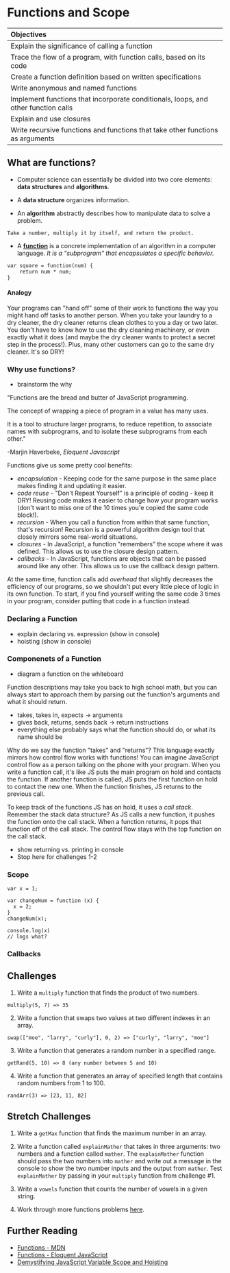 # Functions and Scope

| Objectives |
| :--- |
| Explain the significance of calling a function |
| Trace the flow of a program, with function calls, based on its code |
| Create a function definition based on written specifications |
| Write anonymous and named functions |
| Implement functions that incorporate conditionals, loops, and other function calls |
| Explain and use closures |
| Write recursive functions and functions that take other functions as arguments |

## What are functions?
  * Computer science can essentially be divided into two core elements: **data structures** and **algorithms**.

  * A **data structure** organizes information.

  * An **algorithm** abstractly describes how to manipulate data to solve a problem.

  ```
  Take a number, multiply it by itself, and return the product.
  ```

  * A [**function**](https://developer.mozilla.org/en-US/docs/Web/JavaScript/Reference/Functions) is a concrete implementation of an algorithm in a computer language. *It is a "subprogram" that encapsulates a specific behavior.*

  ```
  var square = function(num) {
      return num * num;
  }
  ```

#### Analogy
  Your programs can "hand off" some of their work to functions the way you might hand off tasks to another person. When you take your laundry to a dry cleaner, the dry cleaner returns clean clothes to you a day or two later. You don't have to know how to use the dry cleaning machinery, or even exactly what it does (and maybe the dry cleaner wants to protect a secret step in the process!). Plus, many other customers can go to the same dry cleaner. It's so DRY!

### Why use functions?
  * brainstorm the why

  "Functions are the bread and butter of JavaScript programming.

  The concept of wrapping a piece of program in a value has many uses.

  It is a tool to structure larger programs, to reduce repetition, to associate names with subprograms, and to isolate these subprograms from each other."

  -Marjin Haverbeke, *Eloquent Javascript*

  Functions give us some pretty cool benefits:
  * _encapsulation_ - Keeping code for the same purpose in the same place makes finding it and updating it easier.
  * _code reuse_ - "Don't Repeat Yourself" is a principle of coding - keep it DRY!  Reusing code makes it easier to change how your program works (don't want to miss one of the 10 times you'e copied the same code block!).
  * _recursion_ - When you call a function from within that same function, that's recursion! Recursion is a powerful algorithm design tool that closely mirrors some real-world situations.
  * _closures_ - In JavaScript, a function "remembers" the scope where it was defined. This allows us to use the closure design pattern.
  * _callbacks_ - In JavaScript, functions are objects that can be passed around like any other. This allows us to use the callback design pattern.

  At the same time, function calls add _overhead_ that slightly decreases the efficiency of our programs, so we shouldn't put every little piece of logic in its own function. To start, if  you find yourself writing the same code 3 times in your program, consider putting that code in a function instead.

### Declaring a Function
  * explain declaring vs. expression (show in console)
  * hoisting (show in console)

### Componenets of a Function
  * diagram a function on the whiteboard

  Function descriptions may take you back to high school math, but you can always start to approach them by parsing out the function's arguments and what it should return.

  * takes, takes in, expects -> arguments
  * gives back, returns, sends back -> return instructions
  * everything else probably says what the function should do, or what its name should be

  Why do we say the function "takes" and "returns"? This language exactly mirrors how control flow works with functions! You can imagine JavaScript control flow as a person talking on the phone with your program. When you write a function call, it's like JS puts the main program on hold and contacts the function. If another function is called, JS puts the first function on hold to contact the new one. When the function finishes, JS returns to the previous call.

  To keep track of the functions JS has on hold, it uses a _call stack_. Remember the stack data structure? As JS calls a new function, it pushes the function onto the call stack. When a function returns, it pops that function off of the call stack. The control flow stays with the top function on the call stack.

  * show returning vs. printing in console
  * Stop here for challenges 1-2

### Scope

  ```
  var x = 1;

  var changeNum = function (x) {
    x = 2;
  }
  changeNum(x);

  console.log(x)
  // logs what?
  ```

### Callbacks


## Challenges

  1. Write a `multiply` function that finds the product of two numbers.

  ```
  multiply(5, 7) => 35
  ```

  2. Write a function that swaps two values at two different indexes in an array.

  ```
  swap(["moe", "larry", "curly"], 0, 2) => ["curly", "larry", "moe"]
  ```

  3. Write a function that generates a random number in a specified range.

  ```
  getRand(5, 10) => 8 (any number between 5 and 10)
  ```

  4. Write a function that generates an array of specified length that contains random numbers from 1 to 100.

  ```
  randArr(3) => [23, 11, 82]
  ```

## Stretch Challenges

  1. Write a `getMax` function that finds the maximum number in an array.

  2. Write a function called `explainMather` that takes in three arguments: two numbers and a function called `mather`. The `explainMather` function should pass the two numbers into `mather` and write out a message in the console to show the two number inputs and the output from `mather`. Test `explainMather` by passing in your `multiply` function from challenge #1.

  3. Write a `vowels` function that counts the number of vowels in a given string.

  4. Work through more functions problems [here](more_functions.md).

## Further Reading
  * [Functions - MDN](https://developer.mozilla.org/en-US/docs/Web/JavaScript/Reference/Functions)
  * [Functions - Eloquent JavaScript](http://eloquentjavascript.net/03_functions.html)
  * [Demystifying JavaScript Variable Scope and Hoisting](http://www.sitepoint.com/demystifying-javascript-variable-scope-hoisting)

